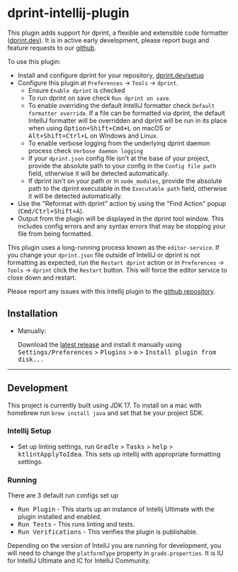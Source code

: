 # dprint-intellij-plugin

<!-- Plugin description -->
This plugin adds support for dprint, a flexible and extensible code formatter ([dprint.dev](https://dprint.dev/)). It is
in active early development, please report bugs and feature requests to
our [github](https://github.com/dprint/dprint-intellij/issues).

To use this plugin:

- Install and configure dprint for your repository, [dprint.dev/setup](https://dprint.dev/setup/)
- Configure this plugin at `Preferences` -> `Tools` -> `dprint`.
    - Ensure `Enable dprint` is checked
    - To run dprint on save check `Run dprint on save`.
    - To enable overriding the default IntelliJ formatter check `Default formatter override`. If a file can be
      formatted via dprint, the default IntelliJ formatter will be overridden and dprint will be run in its place when
      using <kbd>Option+Shift+Cmd+L</kbd> on macOS or <kbd>Alt+Shift+Ctrl+L</kbd> on Windows and Linux.
    - To enable verbose logging from the underlying dprint daemon process check `Verbose daemon logging`
    - If your `dprint.json` config file isn't at the base of your project, provide the absolute path to your config in
      the `Config file path` field, otherwise it will be detected automatically.
    - If dprint isn't on your path or in `node_modules`, provide the absolute path to the dprint executable in
      the `Executable path` field, otherwise it will be detected automatically.
- Use the "Reformat with dprint" action by using the "Find Action" popup (<kbd>Cmd/Ctrl+Shift+A</kbd>).
- Output from the plugin will be displayed in the dprint tool window. This includes config errors and any syntax errors
  that may be stopping your file from being formatted.

This plugin uses a long-running process known as the `editor-service`. If you change your `dprint.json` file outside of
IntelliJ or dprint is not formatting as expected, run the `Restart dprint` action or in `Preferences` -> `Tools` ->
`dprint` click the `Restart` button. This will force the editor service to close down and restart.

Please report any issues with this Intellij plugin to the
[github repository](https://github.com/dprint/dprint-intellij/issues).
<!-- Plugin description end -->

## Installation

- Manually:

  Download the [latest release](https://github.com/ryan-rushton/dprint-intellij-plugin/releases/latest) and install it
  manually using
  <kbd>Settings/Preferences</kbd> > <kbd>Plugins</kbd> > <kbd>⚙️</kbd> > <kbd>Install plugin from disk...</kbd>

---

## Development

This project is currently built using JDK 17. To install on a mac with homebrew run `brew install java` and set that
be your project SDK.

### Intellij Setup

- Set up linting settings, run <kbd>Gradle</kbd> > <kbd>Tasks</kbd> > <kbd>help</kbd> > <kbd>ktlintApplyToIdea</kbd>.
  This sets up intellij with appropriate formatting settings.

### Running

There are 3 default run configs set up

- <kbd>Run Plugin</kbd> - This starts up an instance of Intellij Ultimate with the plugin installed and enabled.
- <kbd>Run Tests</kbd> - This runs linting and tests.
- <kbd>Run Verifications</kbd> - This verifies the plugin is publishable.

Depending on the version of IntellJ you are running for development, you will need to change the `platformType` property
in `grade.properties`. It is IU for IntelliJ Ultimate and IC for IntelliJ Community.
